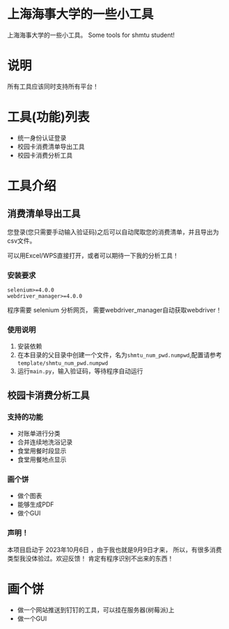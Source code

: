# 上海海事大学的一些小工具

上海海事大学的一些小工具。
Some tools for shmtu student!

# 说明

所有工具应该同时支持所有平台！

# 工具(功能)列表

- 统一身份认证登录
- 校园卡消费清单导出工具
- 校园卡消费分析工具

# 工具介绍

## 消费清单导出工具

您登录(您只需要手动输入验证码)之后可以自动爬取您的消费清单，并且导出为csv文件。

可以用Excel/WPS直接打开，或者可以期待一下我的分析工具！

### 安装要求

```
selenium>=4.0.0
webdriver_manager>=4.0.0
```

程序需要 selenium 分析网页，
需要webdriver_manager自动获取webdriver！

### 使用说明

1. 安装依赖
2. 在本目录的父目录中创建一个文件，名为`shmtu_num_pwd.numpwd`,配置请参考`template/shmtu_num_pwd.numpwd`
3. 运行`main.py`，输入验证码，等待程序自动运行

## 校园卡消费分析工具

### 支持的功能

- 对账单进行分类
- 合并连续地洗浴记录
- 食堂用餐时段显示
- 食堂用餐地点显示

### 画个饼

- 做个图表
- 能够生成PDF
- 做个GUI

### 声明！

本项目启动于 2023年10月6日 ，由于我也就是9月9日才来，
所以，有很多消费类型我没体验过。欢迎反馈！
肯定有程序识别不出来的东西！

# 画个饼

- 做一个网站推送到钉钉的工具，可以挂在服务器(树莓派)上
- 做一个GUI